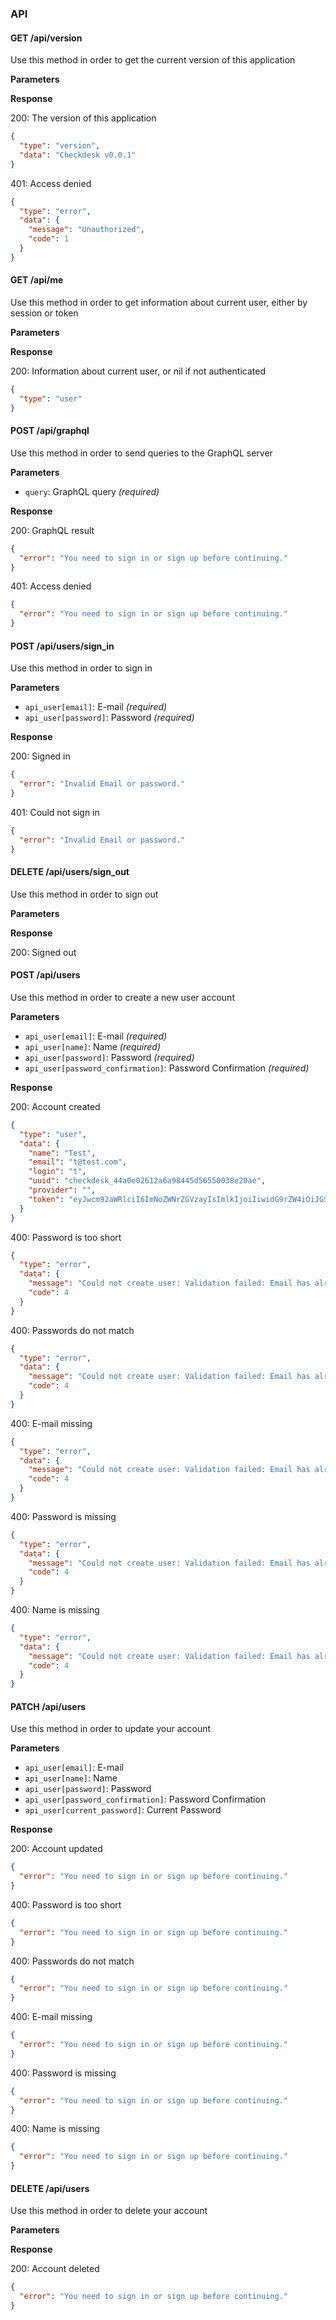 ### API

#### GET /api/version

Use this method in order to get the current version of this application

**Parameters**


**Response**

200: The version of this application
```json
{
  "type": "version",
  "data": "Checkdesk v0.0.1"
}
```

401: Access denied
```json
{
  "type": "error",
  "data": {
    "message": "Unauthorized",
    "code": 1
  }
}
```


#### GET /api/me

Use this method in order to get information about current user, either by session or token

**Parameters**


**Response**

200: Information about current user, or nil if not authenticated
```json
{
  "type": "user"
}
```


#### POST /api/graphql

Use this method in order to send queries to the GraphQL server

**Parameters**

* `query`: GraphQL query _(required)_

**Response**

200: GraphQL result
```json
{
  "error": "You need to sign in or sign up before continuing."
}
```

401: Access denied
```json
{
  "error": "You need to sign in or sign up before continuing."
}
```


#### POST /api/users/sign_in

Use this method in order to sign in

**Parameters**

* `api_user[email]`: E-mail _(required)_
* `api_user[password]`: Password _(required)_

**Response**

200: Signed in
```json
{
  "error": "Invalid Email or password."
}
```

401: Could not sign in
```json
{
  "error": "Invalid Email or password."
}
```


#### DELETE /api/users/sign_out

Use this method in order to sign out

**Parameters**


**Response**

200: Signed out


#### POST /api/users

Use this method in order to create a new user account

**Parameters**

* `api_user[email]`: E-mail _(required)_
* `api_user[name]`: Name _(required)_
* `api_user[password]`: Password _(required)_
* `api_user[password_confirmation]`: Password Confirmation _(required)_

**Response**

200: Account created
```json
{
  "type": "user",
  "data": {
    "name": "Test",
    "email": "t@test.com",
    "login": "t",
    "uuid": "checkdesk_44a0e02612a6a98445d56550038e20ae",
    "provider": "",
    "token": "eyJwcm92aWRlciI6ImNoZWNrZGVzayIsImlkIjoiIiwidG9rZW4iOiJGSG1H++nLURIaSIsInNlY3JldCI6Ijd5eHNHd29XIn0=++n"
  }
}
```

400: Password is too short
```json
{
  "type": "error",
  "data": {
    "message": "Could not create user: Validation failed: Email has already been taken",
    "code": 4
  }
}
```

400: Passwords do not match
```json
{
  "type": "error",
  "data": {
    "message": "Could not create user: Validation failed: Email has already been taken",
    "code": 4
  }
}
```

400: E-mail missing
```json
{
  "type": "error",
  "data": {
    "message": "Could not create user: Validation failed: Email has already been taken",
    "code": 4
  }
}
```

400: Password is missing
```json
{
  "type": "error",
  "data": {
    "message": "Could not create user: Validation failed: Email has already been taken",
    "code": 4
  }
}
```

400: Name is missing
```json
{
  "type": "error",
  "data": {
    "message": "Could not create user: Validation failed: Email has already been taken",
    "code": 4
  }
}
```


#### PATCH /api/users

Use this method in order to update your account

**Parameters**

* `api_user[email]`: E-mail
* `api_user[name]`: Name
* `api_user[password]`: Password
* `api_user[password_confirmation]`: Password Confirmation
* `api_user[current_password]`: Current Password

**Response**

200: Account updated
```json
{
  "error": "You need to sign in or sign up before continuing."
}
```

400: Password is too short
```json
{
  "error": "You need to sign in or sign up before continuing."
}
```

400: Passwords do not match
```json
{
  "error": "You need to sign in or sign up before continuing."
}
```

400: E-mail missing
```json
{
  "error": "You need to sign in or sign up before continuing."
}
```

400: Password is missing
```json
{
  "error": "You need to sign in or sign up before continuing."
}
```

400: Name is missing
```json
{
  "error": "You need to sign in or sign up before continuing."
}
```


#### DELETE /api/users

Use this method in order to delete your account

**Parameters**


**Response**

200: Account deleted
```json
{
  "error": "You need to sign in or sign up before continuing."
}
```

